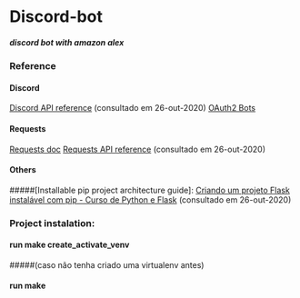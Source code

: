 # Discord-bot
##### discord bot with amazon alex 
### Reference
#### Discord
  [Discord API reference](https://discord.com/developers/docs/reference) (consultado em 26-out-2020)
  [OAuth2 Bots](https://discord.com/developers/docs/topics/oauth2#bots)
#### Requests
  [Requests doc](https://requests.readthedocs.io/en/master/)
  [Requests API reference](https://requests.readthedocs.io/en/latest/api/) (consultado em 26-out-2020)
#### Others
#####[Installable pip project architecture guide]:
  [Criando um projeto Flask instalável com pip - Curso de Python e Flask](https://www.youtube.com/watch?v=5IiNXYkmDpk) (consultado em 26-out-2020)
### Project instalation:
#### run make create_activate_venv
  #####(caso não tenha criado uma virtualenv antes)
#### run make